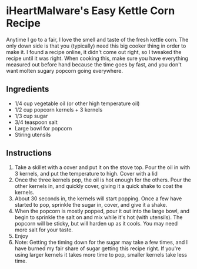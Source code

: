 # iHeartMalware's Easy Kettle Corn Recipe

Anytime I go to a fair, I love the smell and taste of the fresh kettle corn. The only down side is that you (typically) need this big cooker thing in order to make it. I found a recipe online, it didn't come out right, so I tweaked the recipe until it was right. When cooking this, make sure you have everything measured out before hand because the time goes by fast, and you don't want molten sugary popcorn going everywhere. 

## Ingredients

- 1/4 cup vegetable oil (or other high temperature oil)
- 1/2 cup popcorn kernels + 3 kernels
- 1/3 cup sugar
- 3/4 teaspoon salt
- Large bowl for popcorn
- Stiring utensils

## Instructions

1. Take a skillet with a cover and put it on the stove top. Pour the oil in with 3 kernels, and put the temperature to high. Cover with a lid
2. Once the three kernels pop, the oil is hot enough for the others. Pour the other kernels in, and quickly cover, giving it a quick shake to coat the kernels. 
3. About 30 seconds in, the kernels will start popping. Once a few have started to pop, sprinkle the sugar in, cover, and give it a shake. 
4. When the popcorn is mostly popped, pour it out into the large bowl, and begin to sprinkle the salt on and mix while it's hot (with utensils). The popcorn will be sticky, but will harden up as it cools. You may need more salt for your taste. 
5. Enjoy
6. Note: Getting the timing down for the sugar may take a few times, and I have burned my fair share of sugar getting this recipe right. If you're using larger kernels it takes more time to pop, smaller kernels take less time. 
